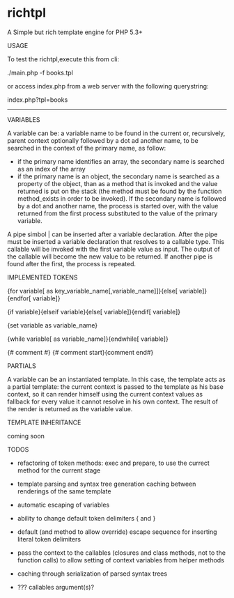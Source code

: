 richtpl
=======

A Simple but rich template engine for PHP 5.3+

USAGE

To test the richtpl,execute this from cli:

./main.php -f books.tpl

or access index.php from a web server with the following querystring:

index.php?tpl=books

---

VARIABLES

A variable can be:
a variable name to be found in the current or, recursively, parent context optionally followed by a dot ad another name, to be searched in the context of the primary name, as follow:
- if the primary name identifies an array, the secondary name is searched as an index of the array
- if the primary name is an object, the secondary name is searched as a property of the object, than as a method that is invoked and the value returned is put on the stack (the method must be found by the function method_exists in order to be invoked).
If the secondary name is followed by a dot and another name, the process is started over, with the value returned from the first process substituted to the value of the primary variable.

A pipe simbol | can be inserted after a variable declaration. After the pipe must be inserted a variable declaration that resolves to a callable type. This callable will be invoked with the first variable value as input. The output of the callable will become the new value to be returned. If another pipe is found after the first, the process is repeated.


IMPLEMENTED TOKENS

{for variable[ as key_variable_name[,variable_name]]}{else[ variable]}{endfor[ variable]}

{if variable}{elseif variable}{else[ variable]}{endif[ variable]}

{set variable as variable_name}

{while variable[ as variable_name]}{endwhile[ variable]}

{# comment #}
{# comment start}{comment end#}


PARTIALS

A variable can be an instantiated template. In this case, the template acts as a partial template: the current context is passed to the template as his base context, so it can render himself using the current context values as fallback for every value it cannot resolve in his own context. The result of the render is returned as the variable value.


TEMPLATE INHERITANCE

coming soon


TODOS

- refactoring of token methods: exec and prepare, to use the currect method for the current stage

- template parsing and syntax tree generation caching between renderings of the same template

- automatic escaping of variables

- ability to change default token delimiters { and }

- default (and method to allow override) escape sequence for inserting literal token delimiters

- pass the context to the callables (closures and class methods, not to the function calls) to allow setting of context variables from helper methods

- caching through serialization of parsed syntax trees

- ??? callables argument(s)?

